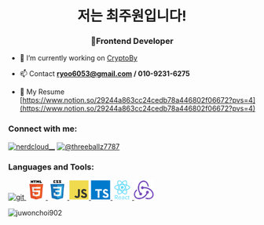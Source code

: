 <h1 align="center">저는 최주원입니다!</h1>
<h3 align="center">Frontend Developer</h3>

- 🔭 I’m currently working on [CryptoBy](https://d338zyj32yduia.cloudfront.net/)

- 📫 Contact **ryoo6053@gmail.com / 010-9231-6275**

- 📄 My Resume [https://www.notion.so/29244a863cc24cedb78a446802f06672?pvs=4](https://www.notion.so/29244a863cc24cedb78a446802f06672?pvs=4)

<h3 align="left">Connect with me:</h3>
<p align="left">
<a href="https://instagram.com/nerdcloud__" target="blank"><img align="center" src="https://raw.githubusercontent.com/rahuldkjain/github-profile-readme-generator/master/src/images/icons/Social/instagram.svg" alt="nerdcloud__" height="30" width="40" /></a>
<a href="https://www.youtube.com/@threeballz7787" target="blank"><img align="center" src="https://raw.githubusercontent.com/rahuldkjain/github-profile-readme-generator/master/src/images/icons/Social/youtube.svg" alt="@threeballz7787" height="30" width="40" /></a>
</p>

<h3 align="left">Languages and Tools:</h3>
<p align="left"> <a href="https://git-scm.com/" target="_blank" rel="noreferrer"> <img src="https://www.vectorlogo.zone/logos/git-scm/git-scm-icon.svg" alt="git" width="40" height="40"/> </a> <a href="https://www.w3.org/html/" target="_blank" rel="noreferrer"> <img src="https://raw.githubusercontent.com/devicons/devicon/master/icons/html5/html5-original-wordmark.svg" alt="html5" width="40" height="40"/> </a> <a href="https://www.w3schools.com/css/" target="_blank" rel="noreferrer"> <img src="https://raw.githubusercontent.com/devicons/devicon/master/icons/css3/css3-original-wordmark.svg" alt="css3" width="40" height="40"/> </a> <a href="https://developer.mozilla.org/en-US/docs/Web/JavaScript" target="_blank" rel="noreferrer"> <img src="https://raw.githubusercontent.com/devicons/devicon/master/icons/javascript/javascript-original.svg" alt="javascript" width="40" height="40"/> </a> <a href="https://www.typescriptlang.org/" target="_blank" rel="noreferrer"> <img src="https://raw.githubusercontent.com/devicons/devicon/master/icons/typescript/typescript-original.svg" alt="typescript" width="40" height="40"/> </a> <a href="https://reactjs.org/" target="_blank" rel="noreferrer"> <img src="https://raw.githubusercontent.com/devicons/devicon/master/icons/react/react-original-wordmark.svg" alt="react" width="40" height="40"/> </a> <a href="https://redux.js.org" target="_blank" rel="noreferrer"> <img src="https://raw.githubusercontent.com/devicons/devicon/master/icons/redux/redux-original.svg" alt="redux" width="40" height="40"/> </a></p>


<p><img align="center" src="https://github-readme-stats.vercel.app/api/top-langs?username=juwonchoi902&show_icons=true&locale=en&layout=compact" alt="juwonchoi902" /></p>
